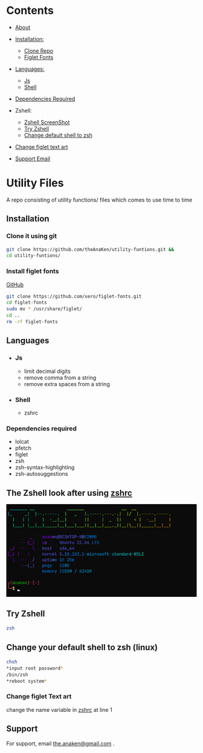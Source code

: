 # Contents

-   [About](#utility-files)
-   [Installation:](#Installation)
    -   [Clone Repo](#clone-it-using-git)
    -   [Figlet Fonts](#install-figlet-fonts)
-   [Languages:](#languages)
    -   [Js](#js)
    -   [Shell](#shell)
-   [Dependencies Required](#dependencies-required)
-   Zshell:
    -   [Zshell ScreenShot](#the-zshell-look-after-using-zshrczshrczshrc)
    -   [Try Zshell](#try-zshell)
    -   [Change default shell to zsh](#change-your-default-shell-to-zsh-linux)
-   [Change figlet text art](#change-figlet-text-art)

-   [Support Email](#support)

# Utility Files

A repo consisting of utility functions/ files which comes to use time to time

## Installation

### Clone it using git

```bash
git clone https://github.com/theAnaKen/utility-funtions.git &&
cd utility-funtions/
```

### Install figlet fonts

[GitHub](https://github.com/xero/figlet-fonts.git)

```bash
git clone https://github.com/xero/figlet-fonts.git
cd figlet-fonts
sudo mv * /usr/share/figlet/
cd ..
rm -rf figlet-fonts
```

## Languages

-   ### Js
    -   limit decimal digits
    -   remove comma from a string
    -   remove extra spaces from a string
-   ### Shell
    -   zshrc

### Dependencies required

-   lolcat
-   pfetch
-   figlet
-   zsh
-   zsh-syntax-highlighting
-   zsh-autosuggestions

## The Zshell look after using [zshrc](zshrc/zshrc)

![terminal Screenshot](images/terminal-ss.png)

## Try Zshell

```bash
zsh
```

## Change your default shell to zsh (linux)

```bash
chsh
*input root password*
/bin/zsh
*reboot system*
```

### Change figlet Text art

change the name variable in [zshrc](zshrc/zshrc) at line 1

## Support

For support, email the.anaken@gmail.com .
